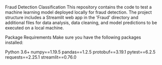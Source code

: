 Fraud Detection Classification
This repository contains the code to test a machine learning model deployed locally for fraud detection. The project structure includes a Streamlit web app in the 'Fraud' directory and additional files for data analysis, data cleaning, and model predictions to be executed on a local machine.

Package Requirements
Make sure you have the following packages installed:

Python 3.6+
numpy==1.19.5
pandas==1.2.5
protobuf==3.19.1
pytest==6.2.5
requests==2.25.1
streamlit==0.76.0
